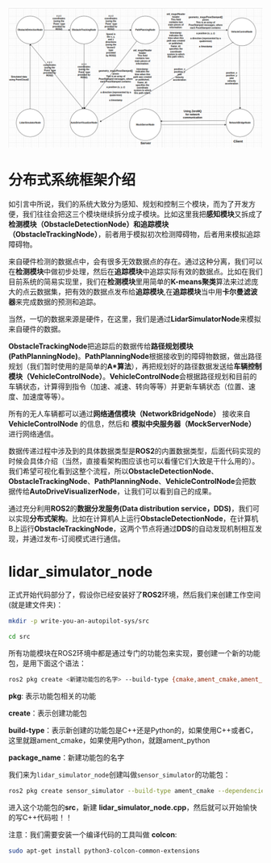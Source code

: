 ![result](/asset/system_design.png)

# 分布式系统框架介绍

如引言中所说，我们的系统大致分为感知、规划和控制三个模块，而为了开发方便，我们往往会把这三个模块继续拆分成子模块。比如这里我把**感知模块**又拆成了**检测模块（ObstacleDetectionNode）**和**追踪模块（ObstacleTrackingNode）**，前者用于模拟初次检测障碍物，后者用来模拟追踪障碍物。

来自硬件检测的数据点中，会有很多无效数据点的存在。通过这种分离，我们可以在**检测模块**中做初步处理，然后在**追踪模块**中追踪实际有效的数据点。比如在我们目前系统的简易实现里，我们在**检测模块**里用简单的**K-means聚类**算法来过滤庞大的点云数据集，把有效的数据点发布给**追踪模块**,在**追踪模块**当中用**卡尔曼滤波器**来完成数据的预测和追踪。

当然，一切的数据来源是硬件，在这里，我们是通过**LidarSimulatorNode**来模拟来自硬件的数据。

**ObstacleTrackingNode**把追踪后的数据传给**路径规划模块(PathPlanningNode)**。**PathPlanningNode**根据接收到的障碍物数据，做出路径规划（我们暂时使用的是简单的**A*算法**），再把规划好的路径数据发送给**车辆控制模块（VehicleControlNode）**。**VehicleControlNode**会根据路径规划和目前的车辆状态，计算得到指令（加速、减速、转向等等）并更新车辆状态（位置、速度、加速度等等）。

所有的无人车辆都可以通过**网络通信模块（NetworkBridgeNode）** 接收来自 **VehicleControlNode** 的信息，然后和 **模拟中央服务器（MockServerNode）** 进行网络通信。

数据传递过程中涉及到的具体数据类型是**ROS2**的内置数据类型，后面代码实现的时候会具体介绍（当然，直接看架构图应该也可以看懂它们大致是干什么用的）。我们希望可视化看到这整个流程，所以**ObstacleDetectionNode**、**ObstacleTrackingNode**、**PathPlanningNode**、**VehicleControlNode**会把数据传给**AutoDriveVisualizerNode**，让我们可以看到自己的成果。

通过充分利用**ROS2**的**数据分发服务(Data distribution service，DDS)**，我们可以实现**分布式架构**。比如在计算机A上运行**ObstacleDetectionNode**，在计算机B上运行**ObstacleTrackingNode**，这两个节点将通过**DDS**的自动发现机制相互发现，并通过发布-订阅模式进行通信。

# lidar_simulator_node

正式开始代码部分了，假设你已经安装好了**ROS2**环境，然后我们来创建工作空间(就是建文件夹)：

```bash
mkdir -p write-you-an-autopilot-sys/src
```

```bash
cd src
```

所有功能模块在ROS2环境中都是通过专门的功能包来实现，要创建一个新的功能包，是用下面这个语法：

```bash
ros2 pkg create <新建功能包的名字> --build-type {cmake,ament_cmake,ament_python} --dependencies <依赖项>
```

**pkg**: 表示功能包相关的功能

**create**：表示创建功能包

**build-type**：表示新创建的功能包是C++还是Python的，如果使用C++或者C，这里就跟ament_cmake，如果使用Python，就跟ament_python

**package_name**：新建功能包的名字

我们来为`lidar_simulator_node`创建叫做`sensor_simulator`的功能包：

```bash
ros2 pkg create sensor_simulator --build-type ament_cmake --dependencies rclcpp
```

进入这个功能包的**src**，新建 **lidar_simulator_node.cpp**，然后就可以开始愉快的写C++代码啦！！



注意：我们需要安装一个编译代码的工具叫做 **colcon**:

```bash
sudo apt-get install python3-colcon-common-extensions
```